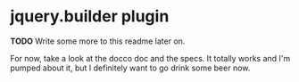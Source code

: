 jquery.builder plugin
=====================

**TODO** Write some more to this readme later on.

For now, take a look at the docco doc and the specs. It totally works 
and I'm pumped about it, but I definitely want to go drink some beer now.